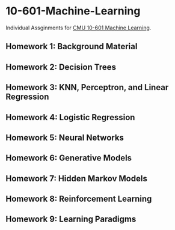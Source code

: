 # 10-601-Machine-Learning
Individual Assginments for [CMU 10-601 Machine Learning](https://www.cs.cmu.edu/~mgormley/courses/10601/).

## Homework 1: Background Material

## Homework 2: Decision Trees

## Homework 3: KNN, Perceptron, and Linear Regression

## Homework 4: Logistic Regression

## Homework 5: Neural Networks

## Homework 6: Generative Models

## Homework 7: Hidden Markov Models

## Homework 8: Reinforcement Learning

## Homework 9: Learning Paradigms
